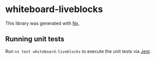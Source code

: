 # whiteboard-liveblocks

This library was generated with [Nx](https://nx.dev).

## Running unit tests

Run `nx test whiteboard-liveblocks` to execute the unit tests via [Jest](https://jestjs.io).
